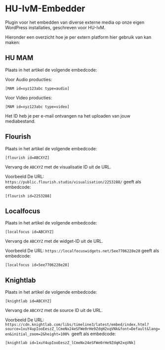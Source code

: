 # HU-IvM-Embedder
Plugin voor het embedden van diverse externe media op onze eigen WordPress installaties, geschreven voor HU-IvM.

Hieronder een overzicht hoe je per extern platform hier gebruik van kan maken:

## HU MAM
Plaats in het artikel de volgende embedcode:

Voor Audio producties:
```
[MAM id=xyz123abc type=audio]
```
Voor Video producties:
```
[MAM id=xyz123abc type=video]
```
Het ID heb je per e-mail ontvangen na het uploaden van jouw mediabestand.

## Flourish
Plaats in het artikel de volgende embedcode:
```
[flourish id=ABCXYZ]
```
Vervang de `ABCXYZ` met de visualisatie ID uit de URL.

Voorbeeld
De URL: `https://public.flourish.studio/visualisation/2253288/` geeft als embedcode:
```
[flourish id=2253288]
```

## Localfocus
Plaats in het artikel de volgende embedcode:
```
[localfocus id=ABCXYZ]
```
Vervang de `ABCXYZ` met de widget-ID uit de URL.

Voorbeeld
De URL: `https://localfocuswidgets.net/5ee7706228e28` geeft als embedcode:
```
[localfocus id=5ee7706228e28]
```

## Knightlab
Plaats in het artikel de volgende embedcode:
```
[knightlab id=ABCXYZ]
```
Vervang de `ABCXYZ` met de source ID uit de URL.

Voorbeeld
De URL: `https://cdn.knightlab.com/libs/timeline3/latest/embed/index.html?source=1xuY4upIooEeszZ_lCmeNx24eSFWe0rHe9ZdqH2xqVNk&font=Default&lang=en&initial_zoom=2&height=100% `geeft als embedcode:
```
[knightlab id=1xuY4upIooEeszZ_lCmeNx24eSFWe0rHe9ZdqH2xqVNk]
```
